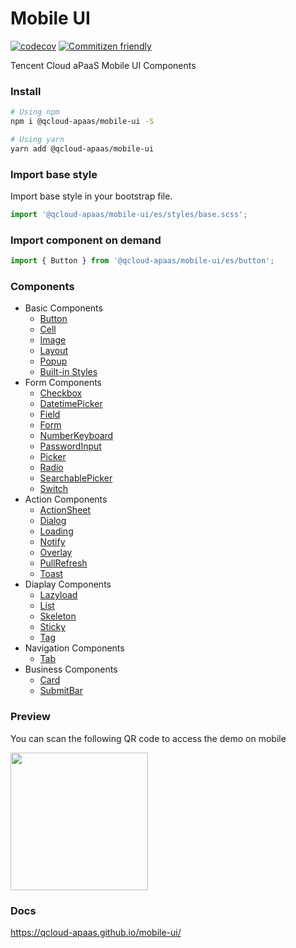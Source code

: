 # Mobile UI

[![codecov](https://codecov.io/gh/qcloud-apaas/mobile-ui/branch/master/graph/badge.svg)](https://codecov.io/gh/qcloud-apaas/mobile-ui)
[![Commitizen friendly](https://img.shields.io/badge/commitizen-friendly-brightgreen.svg)](http://commitizen.github.io/cz-cli/)

Tencent Cloud aPaaS Mobile UI Components

### Install

```bash
# Using npm
npm i @qcloud-apaas/mobile-ui -S

# Using yarn
yarn add @qcloud-apaas/mobile-ui
```

### Import base style

Import base style in your bootstrap file.

```js
import '@qcloud-apaas/mobile-ui/es/styles/base.scss';
```

### Import component on demand

```js
import { Button } from '@qcloud-apaas/mobile-ui/es/button';
```

### Components

- Basic Components
  - [Button](https://qcloud-apaas.github.io/mobile-ui/#/components/button)
  - [Cell](https://qcloud-apaas.github.io/mobile-ui/#/components/cell)
  - [Image](https://qcloud-apaas.github.io/mobile-ui/#/components/img)
  - [Layout](https://qcloud-apaas.github.io/mobile-ui/#/components/layout)
  - [Popup](https://qcloud-apaas.github.io/mobile-ui/#/components/popup)
  - [Built-in Styles](https://qcloud-apaas.github.io/mobile-ui/#/components/styles)
- Form Components
  - [Checkbox](https://qcloud-apaas.github.io/mobile-ui/#/components/checkbox)
  - [DatetimePicker](https://qcloud-apaas.github.io/mobile-ui/#/components/datetime-picker)
  - [Field](https://qcloud-apaas.github.io/mobile-ui/#/components/field)
  - [Form](https://qcloud-apaas.github.io/mobile-ui/#/components/form)
  - [NumberKeyboard](https://qcloud-apaas.github.io/mobile-ui/#/components/number-keyboard)
  - [PasswordInput](https://qcloud-apaas.github.io/mobile-ui/#/components/password-input)
  - [Picker](https://qcloud-apaas.github.io/mobile-ui/#/components/picker)
  - [Radio](https://qcloud-apaas.github.io/mobile-ui/#/components/radio)
  - [SearchablePicker](https://webyom.github.io/pant-react/#/components/searchable-picker)
  - [Switch](https://qcloud-apaas.github.io/mobile-ui/#/components/switch)
- Action Components
  - [ActionSheet](https://qcloud-apaas.github.io/mobile-ui/#/components/action-sheet)
  - [Dialog](https://qcloud-apaas.github.io/mobile-ui/#/components/dialog)
  - [Loading](https://qcloud-apaas.github.io/mobile-ui/#/components/loading)
  - [Notify](https://qcloud-apaas.github.io/mobile-ui/#/components/notify)
  - [Overlay](https://qcloud-apaas.github.io/mobile-ui/#/components/overlay)
  - [PullRefresh](https://qcloud-apaas.github.io/mobile-ui/#/components/pull-refresh)
  - [Toast](https://qcloud-apaas.github.io/mobile-ui/#/components/toast)
- Diaplay Components
  - [Lazyload](https://qcloud-apaas.github.io/mobile-ui/#/components/lazyload)
  - [List](https://qcloud-apaas.github.io/mobile-ui/#/components/list)
  - [Skeleton](https://qcloud-apaas.github.io/mobile-ui/#/components/skeleton)
  - [Sticky](https://qcloud-apaas.github.io/mobile-ui/#/components/sticky)
  - [Tag](https://qcloud-apaas.github.io/mobile-ui/#/components/tag)
- Navigation Components
  - [Tab](https://qcloud-apaas.github.io/mobile-ui/#/components/tab)
- Business Components
  - [Card](https://qcloud-apaas.github.io/mobile-ui/#/components/card)
  - [SubmitBar](https://qcloud-apaas.github.io/mobile-ui/#/components/submit-bar)

### Preview

You can scan the following QR code to access the demo on mobile

<img src="https://qcloud-apaas.github.io/mobile-ui/assets/qr-code.png" width="220" height="220" />

### Docs

https://qcloud-apaas.github.io/mobile-ui/
